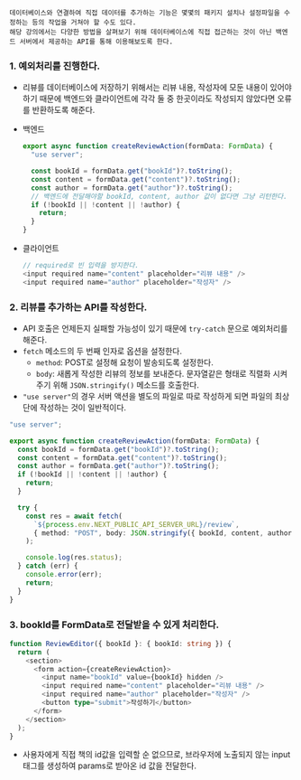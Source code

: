 ```
데이터베이스와 연결하여 직접 데이터를 추가하는 기능은 몇몇의 패키지 설치나 설정파일을 수정하는 등의 작업을 거쳐야 할 수도 있다.
해당 강의에서는 다양한 방법을 살펴보기 위해 데이터베이스에 직접 접근하는 것이 아닌 백엔드 서버에서 제공하는 API를 통해 이용해보도록 한다.
```

### 1. 예외처리를 진행한다.

- 리뷰를 데이터베이스에 저장하기 위해서는 리뷰 내용, 작성자에 모둔 내용이 있어야하기 때문에 백엔드와 클라이언트에 각각 둘 중 한곳이라도 작성되지 않았다면 오류를 반환하도록 해준다.

- 백엔드

  ```ts
  export async function createReviewAction(formData: FormData) {
    "use server";

    const bookId = formData.get("bookId")?.toString();
    const content = formData.get("content")?.toString();
    const author = formData.get("author")?.toString();
    // 백엔드에 전달해야할 bookId, content, author 값이 없다면 그냥 리턴한다.
    if (!bookId || !content || !author) {
      return;
    }
  }
  ```

- 클라이언트
  ```ts
  // required로 빈 입력을 방지한다.
  <input required name="content" placeholder="리뷰 내용" />
  <input required name="author" placeholder="작성자" />
  ```

### 2. 리뷰를 추가하는 API를 작성한다.

- API 호출은 언제든지 실패할 가능성이 있기 때문에 `try-catch` 문으로 예외처리를 해준다.
- `fetch` 메소드의 두 번째 인자로 옵션을 설정한다.
  - `method`: POST로 설정해 요청이 발송되도록 설정한다.
  - `body`: 새롭게 작성한 리뷰의 정보를 보내준다. 문자열같은 형태로 직렬화 시켜주기 위해 `JSON.stringify()` 메소드를 호출한다.
- `"use server"`의 경우 서버 액션을 별도의 파일로 따로 작성하게 되면 파일의 최상단에 작성하는 것이 일반적이다.

```ts
"use server";

export async function createReviewAction(formData: FormData) {
  const bookId = formData.get("bookId")?.toString();
  const content = formData.get("content")?.toString();
  const author = formData.get("author")?.toString();
  if (!bookId || !content || !author) {
    return;
  }

  try {
    const res = await fetch(
      `${process.env.NEXT_PUBLIC_API_SERVER_URL}/review`,
      { method: "POST", body: JSON.stringify({ bookId, content, author }) }
    );

    console.log(res.status);
  } catch (err) {
    console.error(err);
    return;
  }
}
```

### 3. bookId를 FormData로 전달받을 수 있게 처리한다.

```ts
function ReviewEditor({ bookId }: { bookId: string }) {
  return (
    <section>
      <form action={createReviewAction}>
        <input name="bookId" value={bookId} hidden />
        <input required name="content" placeholder="리뷰 내용" />
        <input required name="author" placeholder="작성자" />
        <button type="submit">작성하기</button>
      </form>
    </section>
  );
}
```

- 사용자에게 직접 책의 id값을 입력할 순 없으므로, 브라우저에 노출되지 않는 input태그를 생성하여 params로 받아온 id 값을 전달한다.
